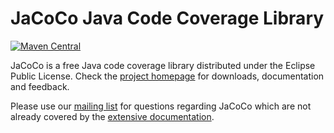

JaCoCo Java Code Coverage Library
=================================

[![Maven Central](https://maven-badges.herokuapp.com/maven-central/org.jacoco/org.jacoco.core/badge.svg)](https://maven-badges.herokuapp.com/maven-central/org.jacoco/org.jacoco.core)


JaCoCo is a free Java code coverage library distributed under the Eclipse Public
License. Check the [project homepage](http://www.eclemma.org/jacoco)
for downloads, documentation and feedback.

Please use our [mailing list](https://groups.google.com/forum/?fromgroups=#!forum/jacoco)
for questions regarding JaCoCo which are not already covered by the
[extensive documentation](http://www.eclemma.org/jacoco/trunk/doc/).
